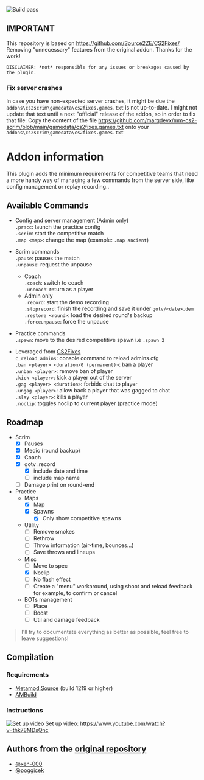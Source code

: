 ![Build pass](https://github.com/marqdevx/mm-cs2-scrim/actions/workflows/compile-metamod-addon.yaml/badge.svg)

## IMPORTANT
This repository is based on https://github.com/Source2ZE/CS2Fixes/
Removing "unnecessary" features from the original addon.
Thanks for the work!

```
DISCLAIMER: *not* responsible for any issues or breakages caused by the plugin. 
```

### Fix server crashes
In case you have non-expected server crashes, it might be due the `addons\cs2scrim\gamedata\cs2fixes.games.txt` is not up-to-date.
I might not update that text until a next "official" release of the addon, so in order to fix that file:
Copy the content of the file https://github.com/marqdevx/mm-cs2-scrim/blob/main/gamedata/cs2fixes.games.txt onto your `addons\cs2scrim\gamedata\cs2fixes.games.txt`

# Addon information
This plugin adds the minimum requirements for competitive teams that need a more handy way of managing a few commands from the server side, like config management or replay recording..

## Available Commands

* Config and server management (Admin only)  
  `.pracc`: launch the practice config  
  `.scrim`: start the competitive match  
  `.map <map>`: change the map (example: `.map ancient`)  

* Scrim commands  
  `.pause`: pauses the match  
  `.unpause`: request the unpause  
  * Coach  
    `.coach`: switch to coach  
    `.uncoach`: return as a player  
  * Admin only  
    `.record`: start the demo recording  
    `.stoprecord`: finish the recording and save it under `gotv/<date>.dem`  
    `.restore <round>`: load the desired round's backup  
    `.forceunpause`: force the unpause  

* Practice commands  
    `.spawn`: move to the desired competitive spawn i.e `.spawn 2`  

* Leveraged from [CS2Fixes](https://github.com/Source2ZE/CS2Fixes/)  
  `c_reload_admins`: console command to reload admins.cfg  
  `.ban <player> <duration/0 (permanent)>`: ban a player  
  `.unban <player>`: remove ban of player  
  `.kick <player>`: kick a player out of the server  
  `.gag <player> <duration>`: forbids chat to player  
  `.ungag <player>`: allow back a player that was gagged to chat  
  `.slay <player>`: kills a player  
  `.noclip`: toggles noclip to current player (practice mode)  

## Roadmap
- Scrim
  - [X] Pauses
  - [X] Medic (round backup)
  - [X] Coach
  - [X] gotv .record
    - [X] include date and time
    - [ ] include map name
  - [ ] Damage print on round-end
- Practice
  - Maps
    - [X] Map
    - [X] Spawns
      - [X] Only show competitive spawns
  - Utility
    - [ ] Remove smokes
    - [ ] Rethrow
    - [ ] Throw information (air-time, bounces...)
    - [ ] Save throws and lineups
  - Misc
    - [ ] Move to spec
    - [X] Noclip
    - [ ] No flash effect
    - [ ] Create a "menu" workaround, using shoot and reload feedback for example, to confirm or cancel
  - BOTs management
      - [ ] Place
      - [ ] Boost
      - [ ] Util and damage feedback

> I'll try to documentate everything as better as possible, feel free to leave suggestions!

## Compilation

### Requirements

- [Metamod:Source](https://www.sourcemm.net/downloads.php/?branch=master) (build 1219 or higher)
- [AMBuild](https://wiki.alliedmods.net/Ambuild)

### Instructions
[![Set up video](https://img.youtube.com/vi/thk78MDsQnc/0.jpg)]([https://www.youtube.com/watch?v=YOUTUBE_VIDEO_ID_HERE](https://www.youtube.com/watch?v=thk78MDsQnc))  
Set up video: https://www.youtube.com/watch?v=thk78MDsQnc

## Authors from the [original repository](https://github.com/Source2ZE/CS2Fixes/)
- [@xen-000](https://github.com/xen-000)
- [@poggicek](https://github.com/poggicek)
